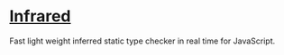 [Infrared](https://github.com/nickzuber/infrared)
==========

Fast light weight inferred static type checker in real time for JavaScript.
